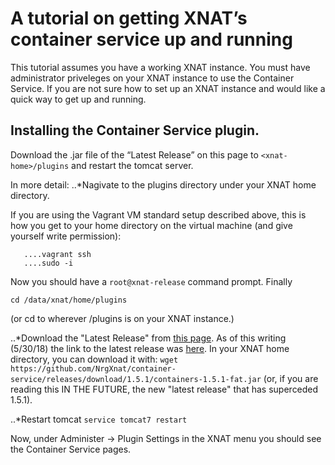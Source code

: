 # A tutorial on getting XNAT’s container service up and running

This tutorial assumes you have a working XNAT instance. You must have administrator priveleges on your XNAT instance to use the Container Service.  If you are not sure how to set up an XNAT instance and would like a quick way to get up and running.  

## Installing the Container Service plugin.

Download the .jar file of the “Latest Release” on this page to `<xnat-home>/plugins` and restart the tomcat server.

In more detail: 
..*Nagivate to the plugins directory under your XNAT home directory.  

If you are using the Vagrant VM standard setup described above, this is how you get to your home directory on the virtual machine (and give yourself write permission):
```....cd <xnat-installation-directory>xnat-vagrant/configs/xnat-release
   ....vagrant ssh
   ....sudo -i
```
Now you should have a `root@xnat-release` command prompt.  Finally

`cd /data/xnat/home/plugins`

(or cd to wherever <xnat-home>/plugins is on your XNAT instance.)

..*Download the "Latest Release" from [this page](https://github.com/NrgXnat/container-service/releases).  As of this writing (5/30/18) the link to the latest release was [here](https://github.com/NrgXnat/container-service/releases/download/1.5.1/containers-1.5.1-fat.jar).
In your XNAT home directory, you can download it with:
```wget https://github.com/NrgXnat/container-service/releases/download/1.5.1/containers-1.5.1-fat.jar``` (or, if you are reading this IN THE FUTURE, the new "latest release" that has superceded 1.5.1).

..*Restart tomcat
`service tomcat7 restart`

Now, under Administer -> Plugin Settings in the XNAT menu you should see the Container Service pages. 




